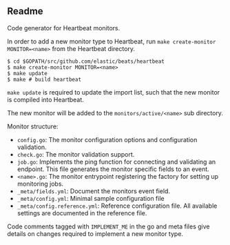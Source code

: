 ## Readme

Code generator for Heartbeat monitors.

In order to add a new monitor type to Heartbeat, run `make create-monitor
MONITOR=<name>` from the Heartbeat directory.

```
$ cd $GOPATH/src/github.com/elastic/beats/heartbeat
$ make create-monitor MONITOR=<name>
$ make update
$ make # build heartbeat
```

`make update` is required to update the import list, such that the new monitor
is compiled into Heartbeat.

The new monitor will be added to the `monitors/active/<name>` sub directory.

Monitor structure:
- `config.go`: The monitor configuration options and configuration validation.
- `check.go`: The monitor validation support.
- `job.go`: Implements the ping function for connecting and validating an
  endpoint. This file generates the monitor specific fields to an event.
- `<name>.go`: The monitor entrypoint registering the factory for setting up
  monitoring jobs.
- `_meta/fields.yml`: Document the monitors event field.
- `_meta/config.yml`: Minimal sample configuration file 
- `_meta/config.reference.yml`: Reference configuration file. All available
  settings are documented in the reference file.

Code comments tagged with `IMPLEMENT_ME` in the go and meta files give details
on changes required to implement a new monitor type.
